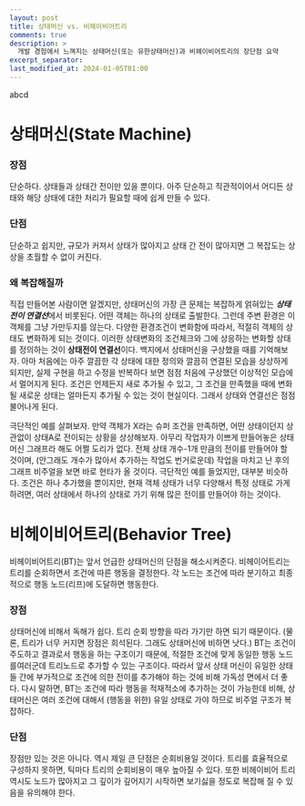 ```yaml
---
layout: post
title: 상태머신 vs. 비헤이비어트리
comments: true  
description: >
  개발 경험에서 느껴지는 상태머신(또는 유한상태머신)과 비헤이비어트리의 장단점 요약
excerpt_separator:
last_modified_at: 2024-01-05T01:00
---
```


abcd 
  

# 상태머신(State Machine)

### 장점

단순하다. 상태들과 상태간 전이만 있을 뿐이다. 아주 단순하고 직관적이어서 어디든 상태와 해당 상태에 대한 처리가 필요할 때에 쉽게 만들 수 있다.

### 단점

단순하고 쉽지만, 규모가 커져서 상태가 많아지고 상태 간 전이 많아지면 그 복잡도는 상상을 초월할 수 없이 커진다.

### 왜 복잡해질까

직접 만들어본 사람이면 알겠지만, 상태머신의 가장 큰 문제는 복잡하게 얽혀있는 ***상태전이 연결선***에서 비롯된다.
어떤 객체는 하나의 상태로 출발한다. 그런데 주변 환경은 이 객체를 그냥 가만두지를 않는다. 다양한 환경조건이 변화함에 따라서, 적절히 객체의 상태도 변화하게 되는 것이다. 이러한 상태변화의 조건체크와 그에 상응하는 변화할 상태를 정의하는 것이 **상태전이 연결선**이다.
백지에서 상태머신을 구상했을 때를 기억해보자. 아마 처음에는 아주 깔끔한 각 상태에 대한 정의와 깔끔히 연결된 모습을 상상하게 되지만, 실제 구현을 하고 수정을 반복하다 보면 점점 처음에 구상했던 이상적인 모습에서 멀어지게 된다. 조건은 언제든지 새로 추가될 수 있고, 그 조건을 만족했을 때에 변화될 새로운 상태는 얼마든지 추가될 수 있는 것이 현실이다. 그래서 상태와 연결선은 점점 불어나게 된다.

극단적인 예를 살펴보자. 
만약 객체가 X라는 슈퍼 조건을 만족하면, 어떤 상태이던지 상관없이 상태A로 전이되는 상황을 상상해보자. 아무리 작업자가 이쁘게 만들어놓은 상태머신 그래프라 해도 어쩔 도리가 없다.  전체 상태 개수-1개 만큼의 전이를 만들어야 할 것이며, (안그래도 개수가 많아서 추가하는 작업도 번거로운데) 작업을 마치고 난 후의 그래프 비주얼을 보면 바로 현타가 올 것이다. 극단적인 예를 들었지만, 대부분 비슷하다. 조건은 하나 추가했을 뿐이지만, 현재 객체 상태가 너무 다양해서 특정 상태로 가게 하려면, 여러 상태에서 하나의 상태로 가기 위해 많은 전이를 만들어야 하는 것이다.

# 비헤이비어트리(Behavior Tree)

비헤이비어트리(BT)는 앞서 언급한 상태머신의 단점을 해소시켜준다. 비헤이어트리는 트리를 순회하면서 조건에 따른 행동을 결정한다. 각 노드는 조건에 따라 분기하고 최종적으로 행동 노드(리프)에 도달하면 행동한다.

### 장점

상태머신에 비해서 독해가 쉽다. 트리 순회 방향을 따라 가기만 하면 되기 때문이다. (물론, 트리가 너무 커지면 장점은 희석된다. 그래도 상태머신에 비하면 낫다.) BT는 조건이 주도하고 결과로서 행동을 하는 구조이기 때문에, 적절한 조건에 맞게 동일한 행동 노드를여러군데 트리노드로 추가할 수 있는 구조이다.  따라서 앞서 상태 머신이 유일한 상태들 간에 부가적으로 조건에 의한 전이를 추가해야 하는 것에 비해 가독성 면에서 더 좋다. 다시 말하면, BT는 조건에 따라 행동을 적재적소에 추가하는 것이 가능한데 비해, 상태머신은 여러 조건에 대해서 (행동을 위한) 유일 상태로 가야 하므로 비주얼 구조가 복잡하다.

### 단점

장점만 있는 것은 아니다. 역시 제일 큰 단점은 순회비용일 것이다. 트리를 효율적으로 구성하지 못하면, 틱마다 트리의 순회비용이 매우 높아질 수 있다. 또한 비헤이비어 트리 역시도 노드가 많아지고 그 깊이가 깊어지기 시작하면 보기싫을 정도로 복잡해 질 수 있음을 유의해야 한다.